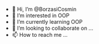 - 👋 Hi, I’m @BorzasiCosmin
- 👀 I’m interested in OOP
- 🌱 I’m currently learning OOP
- 💞️ I’m looking to collaborate on ...
- 📫 How to reach me ...

<!---
BorzasiCosmin/BorzasiCosmin is a ✨ special ✨ repository because its `README.md` (this file) appears on your GitHub profile.
You can click the Preview link to take a look at your changes.
--->
